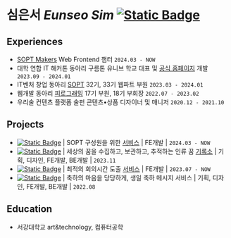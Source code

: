 # 심은서 *Eunseo Sim* <a href="https://love2luck.vercel.app/"><img alt="Static Badge" src="https://img.shields.io/badge/%EB%B0%A9%EB%AA%85%EB%A1%9D%EC%9D%84_%EB%82%A8%EA%B2%A8%EB%B3%B4%EC%84%B8%EC%9A%94-green?style=for-the-badge&logo=stackexchange&logoColor=%23fff"></a>

</a>

## Experiences
- [SOPT Makers](https://makers.sopt.org/) Web Frontend 챕터 `2024.03 - NOW`
- 대학 연합 IT 해커톤 동아리 구름톤 유니브 학교 대표 및 [공식 홈페이지](https://9oormthon.university/) 개발 `2023.09 - 2024.01`
- IT벤처 창업 동아리 [SOPT](https://www.sopt.org/) 32기, 33기 웹파트 부원 `2023.03 - 2024.01`
- 웹개발 동아리 [피로그래밍](https://pirogramming.com/) 17기 부원, 18기 부회장 `2022.07 - 2023.02`
- 우리술 컨텐츠 플랫폼 술펀 콘텐츠•상품 디자이너 및 매니저 `2020.12 - 2021.10`

## Projects
- <a href="https://github.com/sopt-makers/sopt-playground-frontend"><img alt="Static Badge" src="https://img.shields.io/badge/SOPT_Playground-gray?style=flat-square"></a> | SOPT 구성원을 위한 [서비스](https://playground.sopt.org/) | FE개발 | `2024.03 - NOW`
- <a href="https://github.com/simeunseo/WHERE_IS_POLAR"><img alt="Static Badge" src="https://img.shields.io/badge/WHERE_IS_POLAR-gray?style=flat-square"></a> | 세상의 꿈을 수집하고, 보관하고, 추적하는 인류 꿈 [기록소](https://whereispolar.com) | 기획, 디자인, FE개발, BE개발 | `2023.11`
- <a href="https://github.com/ASAP-as-soon-as-possible/ASAP_Client"><img alt="Static Badge" src="https://img.shields.io/badge/ASAP-gray?style=flat-square"></a> | 최적의 회의시간 도출 [서비스](https://www.beginwithasap.com/) | FE개발 | `2023.07 - NOW`
- <a href="https://github.com/Piro17-Project-Birthday/Piro17-Project-Birthday"><img alt="Static Badge" src="https://img.shields.io/badge/%EC%B6%94%EC%B9%B4%ED%8F%AC%EC%B9%B4-gray?style=flat-square"></a> | 축하의 마음을 당당하게, 생일 축하 메시지 서비스 | 기획, 디자인, FE개발, BE개발 | `2022.08`

## Education
- 서강대학교 art&technology, 컴퓨터공학

